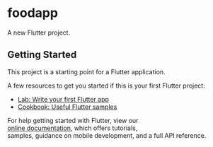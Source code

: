 # foodapp <br>

A new Flutter project. <br>
 
## Getting Started <br>

This project is a starting point for a Flutter application. <br>

A few resources to get you started if this is your first Flutter project: <br>

- [Lab: Write your first Flutter app](https://flutter.dev/docs/get-started/codelab) <br>
- [Cookbook: Useful Flutter samples](https://flutter.dev/docs/cookbook) <br>

For help getting started with Flutter, view our <br>
[online documentation](https://flutter.dev/docs), which offers tutorials, <br>
samples, guidance on mobile development, and a full API reference. <br>
